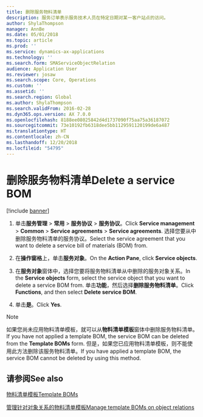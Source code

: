 ```yaml
---
title: 删除服务物料清单
description: 服务订单表示服务技术人员在特定日期对某一客户站点的访问。
author: ShylaThompson
manager: AnnBe
ms.date: 05/01/2018
ms.topic: article
ms.prod: ''
ms.service: dynamics-ax-applications
ms.technology: ''
ms.search.form: SMAServiceObjectRelation
audience: Application User
ms.reviewer: josaw
ms.search.scope: Core, Operations
ms.custom: ''
ms.assetid: ''
ms.search.region: Global
ms.author: ShylaThompson
ms.search.validFrom: 2016-02-28
ms.dyn365.ops.version: AX 7.0.0
ms.openlocfilehash: 8188ee08025842d4d1737090f75aa75a36187072
ms.sourcegitcommit: 73e10192fb6318dee5bb1129591120199de6a487
ms.translationtype: HT
ms.contentlocale: zh-CN
ms.lasthandoff: 12/20/2018
ms.locfileid: "54795"
---
```

# <a name="delete-a-service-bom"></a><span data-ttu-id="cc67a-103">删除服务物料清单</span><span class="sxs-lookup"><span data-stu-id="cc67a-103">Delete a service BOM</span></span> 

[!include [banner](../includes/banner.md)]


1.  <span data-ttu-id="cc67a-104">单击**服务管理** \> **常用** \> **服务协议** \> **服务协议**。</span><span class="sxs-lookup"><span data-stu-id="cc67a-104">Click **Service management** \> **Common** \> **Service agreements** \> **Service agreements**.</span></span> <span data-ttu-id="cc67a-105">选择您要从中删除服务物料清单的服务协议。</span><span class="sxs-lookup"><span data-stu-id="cc67a-105">Select the service agreement that you want to delete a service bill of materials (BOM) from.</span></span>

2.  <span data-ttu-id="cc67a-106">在**操作窗格**上，单击**服务对象**。</span><span class="sxs-lookup"><span data-stu-id="cc67a-106">On the **Action Pane**, click **Service objects**.</span></span>

3.  <span data-ttu-id="cc67a-107">在**服务对象**窗体中，选择您要将服务物料清单从中删除的服务对象关系。</span><span class="sxs-lookup"><span data-stu-id="cc67a-107">In the **Service objects** form, select the service object that you want to delete a service BOM from.</span></span> <span data-ttu-id="cc67a-108">单击**功能**，然后选择**删除服务物料清单**。</span><span class="sxs-lookup"><span data-stu-id="cc67a-108">Click **Functions**, and then select **Delete service BOM**.</span></span>

4.  <span data-ttu-id="cc67a-109">单击**是**。</span><span class="sxs-lookup"><span data-stu-id="cc67a-109">Click **Yes**.</span></span>


> [!NOTE]
> <P><span data-ttu-id="cc67a-110">如果您尚未应用物料清单模板，就可以从<STRONG>物料清单模板</STRONG>窗体中删除服务物料清单。</span><span class="sxs-lookup"><span data-stu-id="cc67a-110">If you have not applied a template BOM, the service BOM can be deleted from the <STRONG>Template BOMs</STRONG> form.</span></span> <span data-ttu-id="cc67a-111">但是，如果您已应用物料清单模板，则不能使用此方法删除该服务物料清单。</span><span class="sxs-lookup"><span data-stu-id="cc67a-111">If you have applied a template BOM, the service BOM cannot be deleted by using this method.</span></span></P>



## <a name="see-also"></a><span data-ttu-id="cc67a-112">请参阅</span><span class="sxs-lookup"><span data-stu-id="cc67a-112">See also</span></span>

[<span data-ttu-id="cc67a-113">物料清单模板</span><span class="sxs-lookup"><span data-stu-id="cc67a-113">Template BOMs</span></span>](template-boms.md)

[<span data-ttu-id="cc67a-114">管理针对对象关系的物料清单模板</span><span class="sxs-lookup"><span data-stu-id="cc67a-114">Manage template BOMs on object relations</span></span>](manage-template-boms-on-object-relations.md)

  


